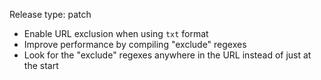 Release type: patch

- Enable URL exclusion when using `txt` format
- Improve performance by compiling "exclude" regexes
- Look for the "exclude" regexes anywhere in the URL instead of just at the start

